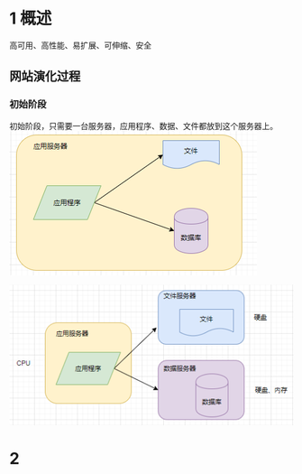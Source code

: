 # 1 概述
高可用、高性能、易扩展、可伸缩、安全

## 网站演化过程
### 初始阶段

初始阶段，只需要一台服务器，应用程序、数据、文件都放到这个服务器上。
![title](https://raw.githubusercontent.com/pallcard/noteImg/master/noteImg/2020/04/18/1587188749219-1587188749406.png)



![title](https://raw.githubusercontent.com/pallcard/noteImg/master/noteImg/2020/04/18/1587188818467-1587188818469.png)

# 2 